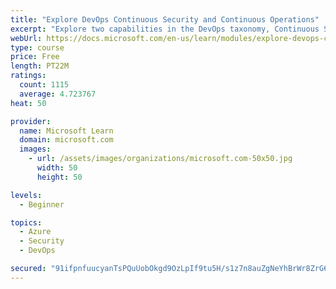 ```yaml
---
title: "Explore DevOps Continuous Security and Continuous Operations"
excerpt: "Explore two capabilities in the DevOps taxonomy, Continuous Security and Continuous Operations."
webUrl: https://docs.microsoft.com/en-us/learn/modules/explore-devops-continuous-security-operations/
type: course
price: Free
length: PT22M
ratings:
  count: 1115
  average: 4.723767
heat: 50

provider:
  name: Microsoft Learn
  domain: microsoft.com
  images:
    - url: /assets/images/organizations/microsoft.com-50x50.jpg
      width: 50
      height: 50

levels:
  - Beginner

topics:
  - Azure
  - Security
  - DevOps

secured: "91ifpnfuucyanTsPQuUobOkgd9OzLpIf9tu5H/s1z7n8auZgNeYhBrWr8ZrG6I29baA03xj7XU+8XYP+iTC+BNBMs5im4AgipQHMZga3Vkp3blISK6korrHdIx/GxYAsqGdkBVQhqq2kVNVJEZQz9gWUPMy3eq6vM2ivlr6VskTvB97UmdKhEJyESgoUDxnlDcnyJ4Ty2KhG3+v5i9gTRNfyfTHPLwZqmVaWxjnccq0x+V8RPOmMdLyswvAF7Z39Pb/cCE0eFYuG82lYGCWdLY8bMrH0R6fVionq17VbWsZvnyCqUiAKEkP6i8DxktcR7YTwdL9KL+8ymq4kDluuWIR4rCaUpR4X+w0Q8hXNEnYqnzSUxgYKukiTkJRxcuey5I714MAcecnHlDgmXgqtfn9xVA6oAaF/Fl7AznMsv+U=;9WmD/+6oIZvliBeYYUAy1A=="
---
```


